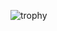 ![trophy](https://github-profile-trophy.vercel.app/?username=N1ckhack&title=Commit,Stars,Followers,Repositories&theme=monokai)
